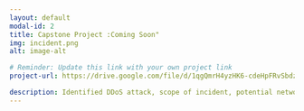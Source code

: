 ```yaml
---
layout: default
modal-id: 2
title: Capstone Project :Coming Soon"
img: incident.png
alt: image-alt

# Reminder: Update this link with your own project link
project-url: https://drive.google.com/file/d/1qgQmrH4yzHK6-cdeHpFRvSbdzhjV17pP/view?usp=sharing

description: Identified DDoS attack, scope of incident, potential network vulnerabilities and protection measures, and properly documented analysis and recovery plans in order to restore normal operations and maintain alignment with NIST CSF best practices.
---
```

